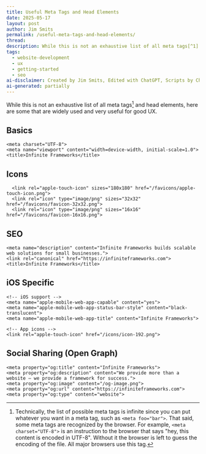 ```yaml
---
title: Useful Meta Tags and Head Elements
date: 2025-05-17
layout: post
author: Jim Smits
permalink: /useful-meta-tags-and-head-elements/
thread: 
description: While this is not an exhaustive list of all meta tags[^1] and head elements, here are some that are widely used and very useful for good UX.
tags:
  - website-development
  - ux
  - getting-started
  - seo
ai-disclaimer: Created by Jim Smits, Edited with ChatGPT, Scripts by ChatGPT
ai-generated: partially
---
```


While this is not an exhaustive list of all meta tags[^1] and head elements, here are some that are widely used and very useful for good UX.

## Basics
```
<meta charset="UTF-8">
<meta name="viewport" content="width=device-width, initial-scale=1.0">
<title>Infinite Frameworks</title>
```
## Icons
```
  <link rel="apple-touch-icon" sizes="180x180" href="/favicons/apple-touch-icon.png">
  <link rel="icon" type="image/png" sizes="32x32" href="/favicons/favicon-32x32.png">
  <link rel="icon" type="image/png" sizes="16x16" href="/favicons/favicon-16x16.png">
```

## SEO
```
<meta name="description" content="Infinite Frameworks builds scalable web solutions for small businesses.">
<link rel="canonical" href="https://infiniteframeworks.com">
<title>Infinite Frameworks</title>
```
## iOS Specific

```
<!-- iOS support -->
<meta name="apple-mobile-web-app-capable" content="yes">
<meta name="apple-mobile-web-app-status-bar-style" content="black-translucent">
<meta name="apple-mobile-web-app-title" content="Infinite Frameworks">

<!-- App icons -->
<link rel="apple-touch-icon" href="/icons/icon-192.png">
```
## Social Sharing (Open Graph)
```
<meta property="og:title" content="Infinite Frameworks">
<meta property="og:description" content="We provide more than a website — we provide a framework for success.">
<meta property="og:image" content="/og-image.png">
<meta property="og:url" content="https://infiniteframeworks.com">
<meta property="og:type" content="website">
```



[^1]: Technically, the list of possible meta tags is infinite since you can put whatever you want in a meta tag, such as `<meta foo="bar">`. That said, some meta tags are recognized by the browser. For example, `<meta charset="UTF-8">` is an instruction to the browser that says "hey, this content is encoded in UTF-8". Without it the browser is left to guess the encoding of the file.  All major browsers use this tag.
